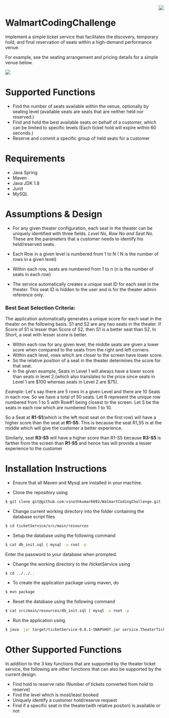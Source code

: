 <img src = "https://upload.wikimedia.org/wikipedia/commons/thumb/7/76/New_Walmart_Logo.svg/1280px-New_Walmart_Logo.svg.png" align = "right">

# WalmartCodingChallenge
Implement a simple ticket service that facilitates the discovery, temporary hold, and final reservation of seats within a high-demand performance venue.


For example, see the seating arrangement and pricing details for a simple venue below.

<img src = "https://s12.postimg.org/fr3ydyeyl/Screen_Shot_2016_08_24_at_2_55_06_AM.png" align = "center">

Supported Functions
=======


* Find the number of seats available within the venue, optionally by seating level
  (available seats are seats that are neither held nor reserved.)
* Find and hold the best available seats on behalf of a customer, which can be limited to specific levels
  (Each ticket hold will expire within 60 seconds.)
* Reserve and commit a specific group of held seats for a customer

Requirements
=======

* Java Spring
* Maven
* Java JDK 1.8
* Junit
* MySQL

Assumptions & Design
=======

* For any given theater configuration, each seat in the theater can be uniquely identified with three fields. *Level No, Row No and Seat No*. These are the parameters that a customer needs to identify his held/reserved seats.

* Each Row in a given level is numbered from 1 to N ( N is the number of rows in a given level)

* Within each row, seats are numbered from 1 to n (n is the number of seats in each row)

* The service automatically creates a unique seat ID for each seat in the theater. This seat ID is hidden to the user and is for the theater admin reference only.

### Best Seat Selection Criteria: ###

The application automatically generates a unique score for each seat in the theater on the following basis. S1 and S2 are any two seats in the theater. If Score of S1 is lesser than Score of S2, then S1 is a better seat than S2. In Short, a seat with lesser score is better. 

* Within each row for any given level, the middle seats are given a lower score when compared to the seats from the right and left corners. 
* Within each level, rows which are closer to the screen have lower score. 
* So the relative position of a seat in the theater determines the score for that seat.
* In the given example, Seats in Level 1 will always have a lower score than seats in level 2.(which also translates to the price since seats in Level 1 are $100 whereas seats in Level 2 are $75). 

*Example*: Let's say there are 5 rows in a given Level and there are 10 Seats in each row. So we have a total of 50 seats. Let R represent the unique row numbered from 1 to 5 with Row#1 being closest to the screen. Let S be the seats in each row which are numbered from 1 to 10.

So a Seat at **R1-S1**(which is the left most seat on the first row) will have a higher score than the seat at **R1-S5**. This is because the seat R1,S5 is at the middle which will give the customer a better experience.

Similarly, seat **R3-S5** will have a higher score than R1-S5 because **R3-S5** is farther from the screen than **R1-S5** and hence has will provide a lesser experience to the customer


Installation Instructions 
=======

* Ensure that all Maven and Mysql are installed in your machine.

* Clone the repository using 

```bash
$ git clone git@github.com:vinothkumar6692/WalmartCodingChallenge.git
```

* Change current working directory into the folder containing the database script files

```bash
$ cd ticketService/src/main/resources
```

* Setup the database using the following command

```bash
$ cat db_init.sql | mysql -u root -p
```
Enter the password to your database when prompted. 

* Change the working directory to the /ticketService using

```bash
$ cd ../../..
```

* To create the application package using maven, do

```bash
$ mvn package
```

* Reset the database using the following command

```bash
$ cat src/main/resources/db_init.sql | mysql -u root -p
```

* Run the application using 

```bash
$ java -jar target/ticketService-0.0.1-SNAPSHOT.jar service.TheaterTicketServiceController
```






Other Supported Functions
=======

In addition to the 3 key functions that are supported by the theater ticket service, the following are other functions that can also be supported by the current design.

* Find hold to reserve ratio (Number of tickets converted from hold to reserve)
* Find the level which is most/least booked
* Uniquely identify a customer hold/reserve request
* Find if a specific seat in the theater(with relative positon) is available or not






